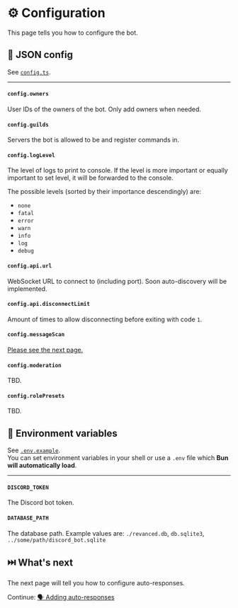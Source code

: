 # ⚙️ Configuration

This page tells you how to configure the bot.

## 📄 JSON config

See [`config.ts`](../config.ts).

---

#### `config.owners`

User IDs of the owners of the bot. Only add owners when needed.

#### `config.guilds`

Servers the bot is allowed to be and register commands in.

#### `config.logLevel`

The level of logs to print to console. If the level is more important or equally important to set level, it will be forwarded to the console.

The possible levels (sorted by their importance descendingly) are:

-   `none`
-   `fatal`
-   `error`
-   `warn`
-   `info`
-   `log`
-   `debug`

#### `config.api.url`

WebSocket URL to connect to (including port). Soon auto-discovery will be implemented.

#### `config.api.disconnectLimit`

Amount of times to allow disconnecting before exiting with code `1`.

#### `config.messageScan`

[Please see the next page.](./2_adding_autoresponses.md)

#### `config.moderation`

TBD.

#### `config.rolePresets`

TBD.

## 🟰 Environment variables

See [`.env.example`](../.env.example).  
You can set environment variables in your shell or use a `.env` file which **Bun will automatically load**.

---

#### `DISCORD_TOKEN`

The Discord bot token.

#### `DATABASE_PATH`

The database path.
Example values are: `./revanced.db`, `db.sqlite3`, `../some/path/discord_bot.sqlite`

## ⏭️ What's next

The next page will tell you how to configure auto-responses.

Continue: [🗣️ Adding auto-responses](./2_adding_autoresponses.md)
